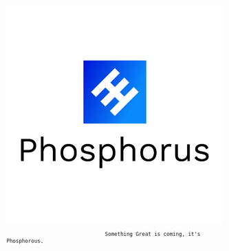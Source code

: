 <img src="default.png" alt="Paris" class="center">

                                    Something Great is coming, it's Phosphorous.
